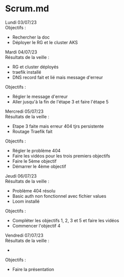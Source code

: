 # Scrum.md 

Lundi 03/07/23  
Objectifs :

* Rechercher la doc
* Déployer le RG et le cluster AKS

Mardi 04/07/23  
Résultats de la veille :

* RG et cluster déployés
* traefik installé
* DNS record fait et lié mais message d'erreur

Objectifs :

* Régler le message d'erreur
* Aller jusqu'à la fin de l'étape 3 et faire l'étape 5

Mercredi 05/07/23  
Résultats de la veille :

* Etape 3 faite mais erreur 404 tjrs persistente
* Routage Traefik fait

Objectifs :

* Régler le problème 404
* Faire les vidéos pour les trois premiers objectifs
* Faire le 5ème objectif
* Démarrer le 4ème objectif

Jeudi 06/07/23  
Résultats de la veille :

* Problème 404 résolu
* Basic auth non fonctionnel avec fichier values
* Loom installé

Objectifs :

* Compléter les objectifs 1, 2, 3 et 5 et faire les vidéos
* Commencer l'objectif 4

Vendredi 07/07/23  
Résultats de la veille :

* 

Objectifs :

* Faire la présentation

